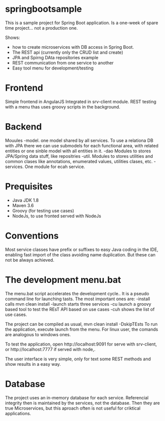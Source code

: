# springbootsample

This is a sample project for Spring Boot application.
Is a one-week of spare time project... not a production one.

Shows:
- how to create microservices with DB access in Spring Boot.
- The REST api (currently only the CRUD list and create)
- JPA and Spirng DAta repositories example
- REST communication from one service to another
- Easy tool menu for development/testing


Frontend
========

Simple frontend in AngularJS
Integrated in srv-client module.
REST testing with a menu thas uses groovy scripts in the background.


Backend
=======

Mouules
-model. one model shared by all services. To use a relationa DB with JPA
there we can use submodels for each functional area, with related entities 
or one sinble model with all entities in it.
-dao Modules  to stores JPA/Spring data stuff, like repositries
-util. Modules to stores utilities and common clases like annotations, enumerated values, utilities clases, etc.
-services. One module for ecah service.

Prequisites
===========

- Java JDK 1.8 
- Maven 3.6
- Groovy (for testing use cases)
- NodeJs, to use fronted served with NodeJs

Conventions
===========
Most service classes have prefix or suffixes to easy Java coding in the IDE, enabling fast import of the class 
avoiding  name duplication. But these can not be always achieved.


The development menu.bat
========================
The menu.bat script accelerates the development cycle..  It is a pseudo command line for launching tasts.
The most important ones are:
-install   calls mvn clean install
-launch    starts three services
-cu        launch a groovy based tool to test the REsT API based on use cases
-cuh       shows the list of use cases.

The project can be compiled as usual, mvn clean install -DskipTEsts
To run the application, execute launch from the menu. For linux user, the comands 
are analogous to windows ones.

To test the application, open http://localhost:9091  for serve with srv-client,
or http://localhost:7777 if served with node,.

The user interface is very simple, only for text some REST methods and show 
results in a easy way.

Database
========
The project uses an in-memory database for each service. 
Referencial integrity then is maintained by the services,
not the database. Then they are true Microservices, but this 
aproach often is not useful for criktical applications. 




